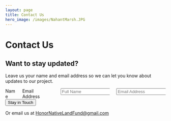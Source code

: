 ```yaml
---
layout: page
title: Contact Us
hero_image: /images/NahantMarsh.JPG
---
```


# Contact Us

<div class="container">
  <h2>Want to stay updated?</h2>
  <p>Leave us your name and email address so we can let you know about updates to our project. </p>
  <form action="https://formsubmit.co/215bf59e2c8cf519a7c116544d893c1d" method="POST">
    <div class="box">
      <div class="columns is-mobile">
        <div class="column is-one-quarter">
          <label class="label">Name</label>
        </div>
        <div class="column is-one-quarter">
          <label class="label">Email Address</label>
        </div>
        <div class="column is-half">
          <label class="label"></label>
        </div>
        <div class="column is-one-quarter">
          <input type="text" name="name" class="form-control" placeholder="Full Name" required>
        </div>
        <div class="column is-one-quarter">
          <input type="email" name="email" class="form-control" placeholder="Email Address" required>
        </div>
      </div>
      <button type="submit" class="button is-normal is-dark">Stay in Touch</button>
    </div>
  </form>
  <div></div>
</div>


Or email us at <HonorNativeLandFund@gmail.com>
